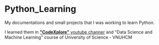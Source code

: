 # Python_Learning

My documentations and small projects that I was working to learn Python.

I learned them in [**"CodeXplore"** youtube channer](https://www.youtube.com/c/CodeXplore) and "Data Science and Machine Learning" course of University of Science - VNUHCM
